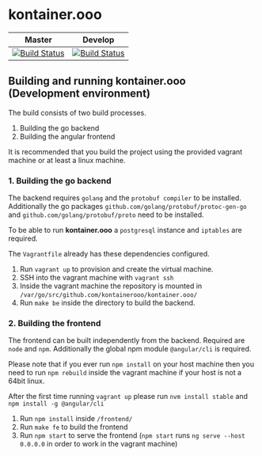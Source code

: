 # kontainer.ooo

|Master|Develop|
|---|---|
|[![Build Status](https://travis-ci.org/kontainerooo/kontainer.ooo.svg?branch=master)](https://travis-ci.org/kontainerooo/kontainer.ooo)|[![Build Status](https://travis-ci.org/kontainerooo/kontainer.ooo.svg?branch=develop)](https://travis-ci.org/kontainerooo/kontainer.ooo)|

## Building and running kontainer.ooo (Development environment)
The build consists of two build processes.

1. Building the go backend
1. Building the angular frontend

It is recommended that you build the project using the provided vagrant machine or at least a linux machine.

### 1. Building the go backend
The backend requires `golang` and the `protobuf compiler` to be installed. Additionally the go packages `github.com/golang/protobuf/protoc-gen-go` and `github.com/golang/protobuf/proto` need to be installed.

To be able to run **kontainer.ooo** a `postgresql` instance and `iptables` are required.

The `Vagrantfile` already has these dependencies configured.

1. Run `vagrant up` to provision and create the virtual machine.
1. SSH into the vagrant machine with `vagrant ssh`
1. Inside the vagrant machine the repository is mounted in `/var/go/src/github.com/kontainerooo/kontainer.ooo/`
1. Run `make be` inside the directory to build the backend.

### 2. Building the frontend
The frontend can be built independently from the backend. Required are `node` and `npm`.
Additionally the global npm module `@angular/cli` is required.

Please note that if you ever run `npm install` on your host machine then you need to run `npm rebuild` inside the vagrant machine if your host is not a 64bit linux.

After the first time running `vagrant up` please run `nvm install stable` and `npm install -g @angular/cli`

1. Run `npm install` inside `/frontend/`
1. Run `make fe` to build the frontend
1. Run `npm start` to serve the frontend (`npm start` runs `ng serve --host 0.0.0.0` in order to work in the vagrant machine)
